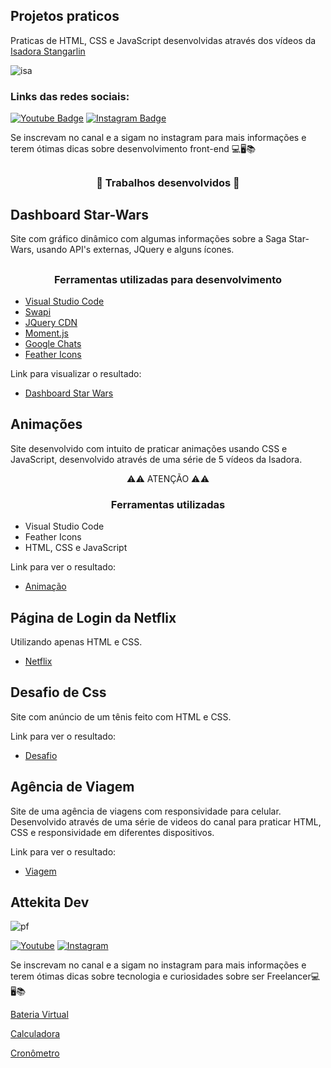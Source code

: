 ## Projetos praticos

Praticas de HTML, CSS e JavaScript desenvolvidas através dos vídeos da [Isadora Stangarlin](https://github.com/isadorastan)

![isa](https://user-images.githubusercontent.com/71888055/112361511-3a976600-8cb2-11eb-820b-da11bf1ac819.jpg)

### Links das redes sociais:

[![Youtube Badge](https://img.shields.io/badge/-Youtube-FF0000?style=flat-square&labelColor=FF0000&logo=youtube&logoColor=white&link=https://www.youtube.com/channel/UCRhKK6VrISnIWPJjYxBPKnA/videos)](https://www.youtube.com/channel/UCRhKK6VrISnIWPJjYxBPKnA/videos)  [![Instagram Badge](https://img.shields.io/badge/-Instagram-violet?style=flat-square&logo=Instagram&logoColor=white&link=https://www.instagram.com/papodedev/)](https://www.instagram.com/papodedev/)

Se inscrevam no canal e a sigam no instagram para mais informações e terem ótimas dicas sobre desenvolvimento front-end 💻🖥️📚

##

<h3 align="center">
 🚧 Trabalhos desenvolvidos 🚧
</h3>

## Dashboard Star-Wars

Site com gráfico dinâmico com algumas informações sobre a Saga Star-Wars, usando API's externas, JQuery e alguns ícones.
##

<h3 align="center">
    Ferramentas utilizadas para desenvolvimento
</h3>

- [Visual Studio Code](https://code.visualstudio.com/) 
- [Swapi](https://swapi.dev/documentation)
- [JQuery CDN](https://code.jquery.com/)
- [Moment.js](https://cdnjs.com/libraries/moment.js)
- [Google Chats](https://developers-dot-devsite-v2-prod.appspot.com/chart)
- [Feather Icons](https://feathericons.com/)

Link para visualizar o resultado:

- [Dashboard Star Wars](https://athilas-silva.github.io/papodev/dashboard/index.html)

##

## Animações

Site desenvolvido com intuito de praticar animações usando CSS e JavaScript, desenvolvido através de uma série de 5 vídeos da Isadora.

<p align="center">
⚠️⚠️ ATENÇÃO ⚠️⚠️
</p>

<h3 align="center">
  Ferramentas utilizadas
</h3>

- Visual Studio Code
- Feather Icons
- HTML, CSS e JavaScript

Link para ver o resultado:

- [Animação](https://athilas-silva.github.io/papodev/animacoes/index.html)

##

## Página de Login da Netflix

Utilizando apenas HTML e CSS.

- [Netflix](https://athilas-silva.github.io/papodev/Netflix/index.html)

##

## Desafio de Css

Site com anúncio de um tênis feito com HTML e CSS.

Link para ver o resultado:

- [Desafio](https://athilas-silva.github.io/papodev/desafio/index.html)

##

## Agência de Viagem

Site de uma agência de viagens com responsividade para celular. Desenvolvido através de uma série de videos do canal para praticar HTML, CSS e responsividade em diferentes dispositivos.

Link para ver o resultado:

- [Viagem](https://athilas-silva.github.io/papodev/viagem/index.html)

##

## Attekita Dev

![pf](https://user-images.githubusercontent.com/71888055/127756331-1027e684-215e-4f29-ba2e-e735342f6801.jpg)

[![Youtube](https://img.shields.io/badge/-Youtube-FF0000?style=flat-square&labelColor=FF0000&logo=youtube&logoColor=white&link=https://www.youtube.com/channel/UCRhKK6VrISnIWPJjYxBPKnA/videos)](https://www.youtube.com/channel/UCetRsdZxDQDcgVDJd6erz6g) [![Instagram](https://img.shields.io/badge/-Instagram-violet?style=flat-square&logo=Instagram&logoColor=white&link=https://www.instagram.com/papodedev/)](https://www.instagram.com/attekitadev/)

Se inscrevam no canal e a sigam no instagram para mais informações e terem ótimas dicas sobre tecnologia e curiosidades sobre ser Freelancer💻🖥️📚



[Bateria Virtual](https://athilas-silva.github.io/projetos-praticos/bateria-virtual/index.html)

[Calculadora](https://athilas-silva.github.io/projetos-praticos/calculadora/index.html)

[Cronômetro](https://athilas-silva.github.io/projetos-praticos/cronometro/index.html)
